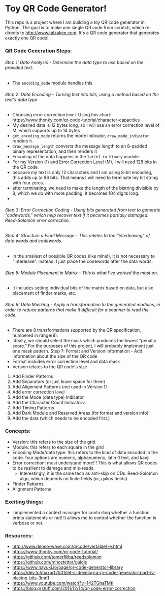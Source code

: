 # Toy QR Code Generator!

This repo is a project where I am building a toy QR code generator in Python. 
The goal is to make one single QR code from scratch, which re-directs to http://www.talzaken.com. 
It's a QR code generator that generates exactly one QR code!



### QR Code Generation Steps:
###### Step 1: Data Analysis - Determine the data type to use based on the provided text.
  - The `encoding_mode` module handles this.
###### Step 2: Data Encoding - Turning text into bits, using a method based on the text's data type
  - Choosing error correction level. Using this chart:  https://www.thonky.com/qr-code-tutorial/character-capacities
  - My desired data is 12 bytes long, so I will use an error correction level of M, which supports up to 14 bytes
  - `get_encoding_mode` returns the mode indicator, `draw_mode_indicator` renders it.
  - `draw_message_length` converts the message length to an 8-padded binary representation, and then renders it
  - Encoding of the data happens in the `latin1_to_binary` module
  - For my Version (1) and Error Correction Level (M), I will need 128 bits in the QR code.
  - because my text is only 12 characters and I am using 8-bit encoding, this adds up to 96 bits. That means I will need to terminate my bit string with four zeros.
  - after terminating, we need to make the length of the bistring divisible by 8, which we do with more padding. it becomes 104 digits long.
  - 

###### Step 3: Error Correction Coding - Using bits generated from text to generate "codewords," which help recover text if it becomes partially damaged. Reed-Solomon error correction.
###### Step 4: Structure a Final Message - This relates to the "interleaving" of data words and codewords. 
  - In the smallest of possible QR codes (like mine!), it is not necessary to "interleave". Instead, I just place the codewords after the data words.
###### Step 5: Module Placement in Matrix - This is what I've worked the most on. 
  - It includes setting individual bits of the matrix based on data, but also placement of finder marks, etc.
###### Step 6: Data Masking - Apply a transformation to the generated modules, in order to reduce patterns that make it difficult for a scanner to read the code.
  - There are 8 transformations supported by the QR specification, numbered in range(8).
  - Ideally, we should select the mask which produces the lowest "penalty score." For the purposes of this project, I will probably implement just one mask pattern.
Step 7: Format and Version information - Add information about the size of the QR code
  - Format includes error correction level and data mask
  - Version relates to the QR code's size






  1. Add Finder Patterns
  2. Add Separators (or just leave space for them)
  3. Add Alignment Patterns (not used in Version 1)
  4. Add error correction level
  5. Add the Mode (data type) Indicator
  6. Add the Character Count Indicatorv
  7. Add Timing Patterns
  8. Add Dark Module and Reserved Areas (for format and version info)
  9. Add the data (which needs to be encoded first.)


### Concepts:
  - Version: this refers to the size of the grid.
  - Module: this refers to each square in the grid
  - Encoding Mode/data type: this refers to the kind of data encoded in the code. four options are numeric, alphanumeric, latin-1 text, and kanji.
  - Error correction: must understand more!!! This is what allows QR codes to be resilient to damage and mis-reads. 
    - Interestingly, it is the same tech as anti-skip on CDs. Reed-Solomon algo, which depends on finite fields (or, galios fields)
  - Finder Patterns
  - Alignment Patterns


### Exciting things:
  - I implemented a context manager for controlling whether a function prints statements or not!
    It allows me to control whether the function is verbose or not.

### Resources:
  - http://www.denso-wave.com/qrcode/vertable1-e.html
  - https://www.thonky.com/qr-code-tutorial/
  - https://github.com/tomerfiliba/reedsolomon
  - https://github.com/mhostetter/galois
  - https://www.nayuki.io/page/qr-code-generator-library
  - https://dev.to/maxart2501/let-s-develop-a-qr-code-generator-part-iv-placing-bits-3mn1
  - https://www.youtube.com/watch?v=142TGhaTMtI
  - https://blog.qrstuff.com/2011/12/14/qr-code-error-correction